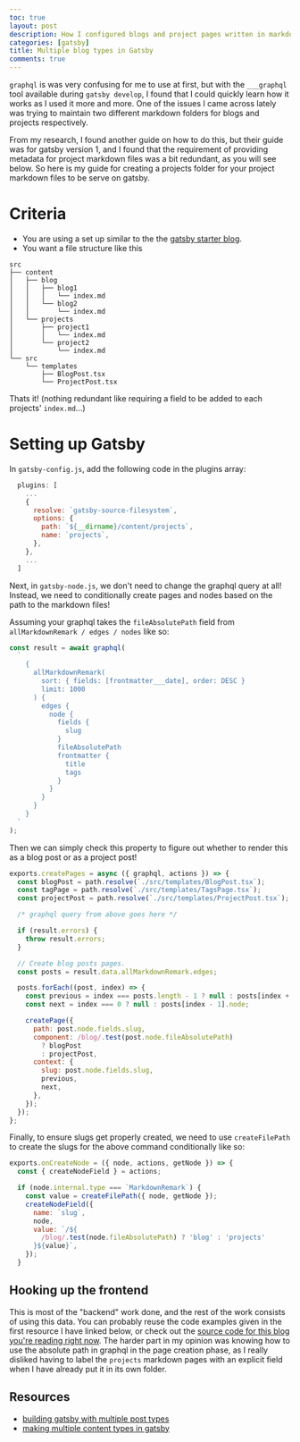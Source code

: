 ```yaml
---
toc: true
layout: post
description: How I configured blogs and project pages written in markdown to show on their respective pages
categories: [gatsby]
title: Multiple blog types in Gatsby
comments: true
---
```


`graphql` is was very confusing for me to use at first, but with the `___graphql` tool available during `gatsby develop`, I found that I could quickly learn how it works as I used it more and more. One of the issues I came across lately was trying to maintain two different markdown folders for blogs and projects respectively.

From my research, I found another guide on how to do this, but their guide was for gatsby version 1, and I found that the requirement of providing metadata for project markdown files was a bit redundant, as you will see below. So here is my guide for creating a projects folder for your project markdown files to be serve on gatsby.

# Criteria

- You are using a set up similar to the the [gatsby starter blog](https://www.gatsbyjs.com/starters/gatsbyjs/gatsby-starter-blog/).
- You want a file structure like this

```
src
├── content
│   ├── blog
│   │   ├── blog1
│   │   │   └── index.md
│   │   └── blog2
│   │       └── index.md
│   └── projects
│       ├── project1
│       │   └── index.md
│       └── project2
│           └── index.md
└── src
    └── templates
        ├── BlogPost.tsx
        └── ProjectPost.tsx
```

Thats it! (nothing redundant like requiring a field to be added to each projects' `index.md`...)

# Setting up Gatsby

In `gatsby-config.js`, add the following code in the plugins array:

```js
  plugins: [
    ...
    {
      resolve: `gatsby-source-filesystem`,
      options: {
        path: `${__dirname}/content/projects`,
        name: `projects`,
      },
    },
    ...
  ]
```

Next, in `gatsby-node.js`, we don't need to change the graphql query at all! Instead, we need to conditionally create pages and nodes based on the path to the markdown files!

Assuming your graphql takes the `fileAbsolutePath` field from `allMarkdownRemark / edges / nodes` like so:

```js
const result = await graphql(
  `
    {
      allMarkdownRemark(
        sort: { fields: [frontmatter___date], order: DESC }
        limit: 1000
      ) {
        edges {
          node {
            fields {
              slug
            }
            fileAbsolutePath
            frontmatter {
              title
              tags
            }
          }
        }
      }
    }
  `
);
```

Then we can simply check this property to figure out whether to render this as a blog post or as a project post!

```jsx
exports.createPages = async ({ graphql, actions }) => {
  const blogPost = path.resolve(`./src/templates/BlogPost.tsx`);
  const tagPage = path.resolve(`./src/templates/TagsPage.tsx`);
  const projectPost = path.resolve(`./src/templates/ProjectPost.tsx`);

  /* graphql query from above goes here */

  if (result.errors) {
    throw result.errors;
  }

  // Create blog posts pages.
  const posts = result.data.allMarkdownRemark.edges;

  posts.forEach((post, index) => {
    const previous = index === posts.length - 1 ? null : posts[index + 1].node;
    const next = index === 0 ? null : posts[index - 1].node;

    createPage({
      path: post.node.fields.slug,
      component: /blog/.test(post.node.fileAbsolutePath)
        ? blogPost
        : projectPost,
      context: {
        slug: post.node.fields.slug,
        previous,
        next,
      },
    });
  });
};
```

Finally, to ensure slugs get properly created, we need to use `createFilePath` to create the slugs for the above command conditionally like so:

```js
exports.onCreateNode = ({ node, actions, getNode }) => {
  const { createNodeField } = actions;

  if (node.internal.type === `MarkdownRemark`) {
    const value = createFilePath({ node, getNode });
    createNodeField({
      name: `slug`,
      node,
      value: `/${
        /blog/.test(node.fileAbsolutePath) ? 'blog' : 'projects'
      }${value}`,
    });
  }
```

## Hooking up the frontend

This is most of the "backend" work done, and the rest of the work consists of using this data. You can probably reuse the code examples given in the first resource I have linked below, or check out the [source code for this blog you're reading right now](https://github.com/xpire/website/tree/master/src/templates). The harder part in my opinion was knowing how to use the absolute path in graphql in the page creation phase, as I really disliked having to label the `projects` markdown pages with an explicit field when I have already put it in its own folder.

## Resources

- [building gatsby with multiple post types](https://desktopofsamuel.com/building-gatsby-with-multiple-post-type)
- [making multiple content types in gatsby](https://chipcullen.com/making-multiple-content-types-in-gatsby/)
